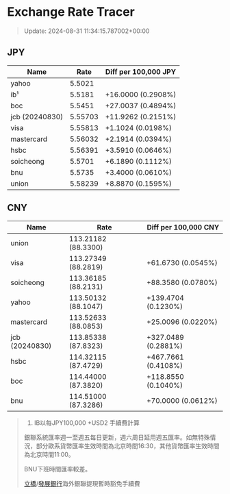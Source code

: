 # Exchange Rate Tracer

> Update: 2024-08-31 11:34:15.787002+00:00

## JPY

| Name           |    Rate | Diff per 100,000 JPY   |
|----------------|---------|------------------------|
| yahoo          | 5.5021  |                        |
| ib¹            | 5.5181  | +16.0000 (0.2908%)     |
| boc            | 5.5451  | +27.0037 (0.4894%)     |
| jcb (20240830) | 5.55703 | +11.9262 (0.2151%)     |
| visa           | 5.55813 | +1.1024 (0.0198%)      |
| mastercard     | 5.56032 | +2.1914 (0.0394%)      |
| hsbc           | 5.56391 | +3.5910 (0.0646%)      |
| soicheong      | 5.5701  | +6.1890 (0.1112%)      |
| bnu            | 5.5735  | +3.4000 (0.0610%)      |
| union          | 5.58239 | +8.8870 (0.1595%)      |

## CNY

| Name           | Rate                | Diff per 100,000 CNY   |
|----------------|---------------------|------------------------|
| union          | 113.21182	(88.3300) |                        |
| visa           | 113.27349	(88.2819) | +61.6730 (0.0545%)     |
| soicheong      | 113.36185	(88.2131) | +88.3580 (0.0780%)     |
| yahoo          | 113.50132	(88.1047) | +139.4704 (0.1230%)    |
| mastercard     | 113.52633	(88.0853) | +25.0096 (0.0220%)     |
| jcb (20240830) | 113.85338	(87.8323) | +327.0489 (0.2881%)    |
| hsbc           | 114.32115	(87.4729) | +467.7661 (0.4108%)    |
| boc            | 114.44000	(87.3820) | +118.8550 (0.1040%)    |
| bnu            | 114.51000	(87.3286) | +70.0000 (0.0612%)     |


> 1. IB以每JPY100,000 +USD2 手續費計算
>
> 銀聯系統匯率週一至週五每日更新，週六周日延用週五匯率。如無特殊情況，部分歐系貨幣匯率生效時間為北京時間16:30，其他貨幣匯率生效時間為北京時間11:00。
>
> BNU下班時間匯率較差。
>
> [立橋](https://www.wlbank.com.mo/uploads/ueditor/file/20181211/1544536513900230.pdf)/[發展銀行](https://www.mdb.com.mo/Service_Charges_20230728.pdf)海外銀聯提現暫時豁免手續費

